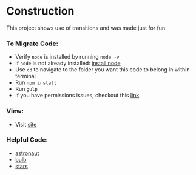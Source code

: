 # Construction

This project shows use of transitions and was made just for fun

### To Migrate Code:
-   Verify `node` is installed by running `node -v`
-   If `node` is not already installed: [install node](https://nodejs.org/en/)
-   Use `cd` to navigate to the folder you want this code to belong in within terminal
-   Run `npm install`
-   Run `gulp`
-   If you have permissions issues, checkout this [link](https://stackoverflow.com/questions/50258901/cannot-find-module-gulp-sass)

### View:
- Visit [site](https://headieh.github.io/construction/)

### Helpful Code:
-   [astronaut](https://codepen.io/idur/pen/qEBZPE)
-   [bulb](https://css-tricks.com/css-animation-tricks/)
-   [stars](http://jsfiddle.net/UHgF8/5/)
